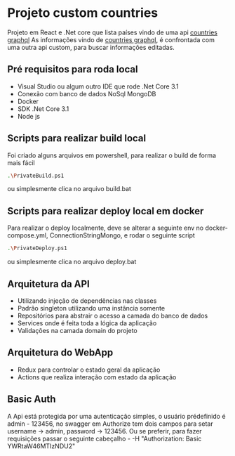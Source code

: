 # Projeto custom countries

Projeto em React e .Net core que lista países vindo de uma api [countries graphql](https://countries-274616.ew.r.appspot.com)
As informações vindo de [countries graphql](https://countries-274616.ew.r.appspot.com), é confrontada com uma outra api custom, para buscar informações editadas.

## Pré requisitos para roda local

- Visual Studio ou algum outro IDE que rode .Net Core 3.1
- Conexão com banco de dados NoSql MongoDB
- Docker
- SDK .Net Core 3.1
- Node js
 
## Scripts para realizar build local

Foi criado alguns arquivos em powershell, para realizar o build de forma mais fácil

```sh
.\PrivateBuild.ps1
```
ou simplesmente clica no arquivo build.bat

## Scripts para realizar deploy local em docker

Para realizar o deploy localmente, deve se alterar a seguinte env no docker-compose.yml, ConnectionStringMongo, e rodar o seguinte script

```sh
.\PrivateDeploy.ps1
```
ou simplesmente clica no arquivo deploy.bat

## Arquitetura da API
- Utilizando injeção de dependências nas classes
- Padrão singleton utilizando uma instância somente
- Repositórios para abstrair o acesso a camada do banco de dados
- Services onde é feita toda a lógica da aplicação
- Validações na camada domain do projeto

## Arquitetura do WebApp
- Redux para controlar o estado geral da aplicação
- Actions que realiza interação com estado da aplicação

## Basic Auth
A Api está protegida por uma autenticação simples, o usuário prédefinido é admin - 123456, no swagger em Authorize tem dois campos para setar username -> admin, password -> 123456.
Ou se preferir, para fazer requisições passar o seguinte cabeçalho - -H  "Authorization: Basic YWRtaW46MTIzNDU2"
